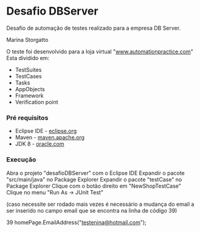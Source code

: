 # Desafio DBServer

Desafio de automação de testes realizado para a empresa DB Server.

Marina Storgatto


O teste foi desenvolvido para a loja virtual "www.automationpractice.com" Esta dividido em:

* TestSuites
* TestCases
* Tasks
* AppObjects
* Framework
* Verification point

### Pré requisitos
* Eclipse IDE - [eclipse.org](http://www.eclipse.org/)
* Maven - [maven.apache.org](https://maven.apache.org/)
* JDK 8 - [oracle.com](http://www.oracle.com/technetwork/pt/java/javase/downloads/jdk8-downloads-2133151.html)

### Execução
Abra o projeto "desafioDBServer" com o Eclipse IDE
Expandir o pacote "src/main/java" no Package Explorer
Expandir o pacote "testCase" no Package Explorer
Clique com o botão direito em "NewShopTestCase"
Clique no menu "Run As -> JUnit Test"

(caso necessite ser rodado mais vezes é necessário a mudança do email a ser inserido no campo email
que se encontra na linha de código 39)

39 homePage.EmailAddress("testenina@hotmail.com");
